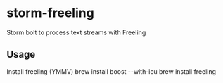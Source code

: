 storm-freeling
==============

Storm bolt to process text streams with Freeling

Usage
-----
Install freeling (YMMV)
	brew install boost --with-icu
	brew install freeling
